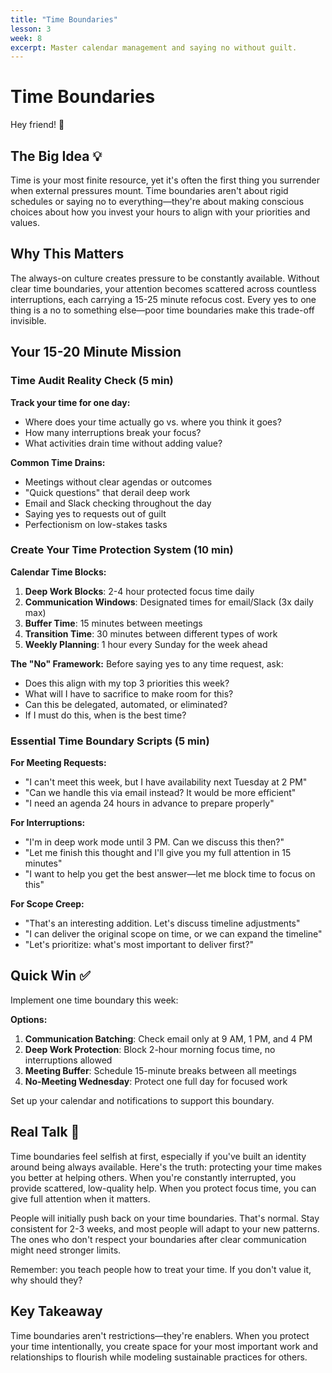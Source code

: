 ```yaml
---
title: "Time Boundaries"
lesson: 3
week: 8
excerpt: Master calendar management and saying no without guilt.
---
```


# Time Boundaries

Hey friend! 👋

## The Big Idea 💡

Time is your most finite resource, yet it's often the first thing you surrender when external pressures mount. Time boundaries aren't about rigid schedules or saying no to everything—they're about making conscious choices about how you invest your hours to align with your priorities and values.

## Why This Matters

The always-on culture creates pressure to be constantly available. Without clear time boundaries, your attention becomes scattered across countless interruptions, each carrying a 15-25 minute refocus cost. Every yes to one thing is a no to something else—poor time boundaries make this trade-off invisible.

## Your 15-20 Minute Mission

### Time Audit Reality Check (5 min)

**Track your time for one day:**

- Where does your time actually go vs. where you think it goes?
- How many interruptions break your focus?
- What activities drain time without adding value?

**Common Time Drains:**

- Meetings without clear agendas or outcomes
- "Quick questions" that derail deep work
- Email and Slack checking throughout the day
- Saying yes to requests out of guilt
- Perfectionism on low-stakes tasks

### Create Your Time Protection System (10 min)

**Calendar Time Blocks:**

1. **Deep Work Blocks**: 2-4 hour protected focus time daily
2. **Communication Windows**: Designated times for email/Slack (3x daily max)
3. **Buffer Time**: 15 minutes between meetings
4. **Transition Time**: 30 minutes between different types of work
5. **Weekly Planning**: 1 hour every Sunday for the week ahead

**The "No" Framework:**
Before saying yes to any time request, ask:

- Does this align with my top 3 priorities this week?
- What will I have to sacrifice to make room for this?
- Can this be delegated, automated, or eliminated?
- If I must do this, when is the best time?

### Essential Time Boundary Scripts (5 min)

**For Meeting Requests:**

- "I can't meet this week, but I have availability next Tuesday at 2 PM"
- "Can we handle this via email instead? It would be more efficient"
- "I need an agenda 24 hours in advance to prepare properly"

**For Interruptions:**

- "I'm in deep work mode until 3 PM. Can we discuss this then?"
- "Let me finish this thought and I'll give you my full attention in 15 minutes"
- "I want to help you get the best answer—let me block time to focus on this"

**For Scope Creep:**

- "That's an interesting addition. Let's discuss timeline adjustments"
- "I can deliver the original scope on time, or we can expand the timeline"
- "Let's prioritize: what's most important to deliver first?"

## Quick Win ✅

Implement one time boundary this week:

**Options:**

1. **Communication Batching**: Check email only at 9 AM, 1 PM, and 4 PM
2. **Deep Work Protection**: Block 2-hour morning focus time, no interruptions allowed
3. **Meeting Buffer**: Schedule 15-minute breaks between all meetings
4. **No-Meeting Wednesday**: Protect one full day for focused work

Set up your calendar and notifications to support this boundary.

## Real Talk 💬

Time boundaries feel selfish at first, especially if you've built an identity around being always available. Here's the truth: protecting your time makes you better at helping others. When you're constantly interrupted, you provide scattered, low-quality help. When you protect focus time, you can give full attention when it matters.

People will initially push back on your time boundaries. That's normal. Stay consistent for 2-3 weeks, and most people will adapt to your new patterns. The ones who don't respect your boundaries after clear communication might need stronger limits.

Remember: you teach people how to treat your time. If you don't value it, why should they?

## Key Takeaway

Time boundaries aren't restrictions—they're enablers. When you protect your time intentionally, you create space for your most important work and relationships to flourish while modeling sustainable practices for others.
